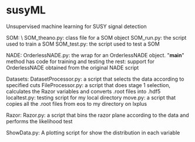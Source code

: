 # susyML
Unsupervised machine learning for SUSY signal detection

SOM: \\
SOM_theano.py: class file for a SOM object 
SOM_run.py: the script used to train a SOM 
SOM_test.py: the script used to test a SOM 

NADE: 
OrderlessNADE.py: the wrap for an OrderlessNADE object. "__main__" method has code for training and testing
the rest: support for OrderlessNADE obtained from the original NADE script

Datasets: 
DatasetProcessor.py: a script that selects the data according to specified cuts
FileProcessor.py: a script that does stage 1 selection, calculates the Razor variables and converts .root files into .hdf5 
localtest.py: testing script for my local directory 
move.py: a script that copies all the .root files from eos to my directory on lxplus

Razor: 
Razor.py: a script that bins the razor plane according to the data and performs the likelihood test 

ShowData.py: A plotting script for show the distribution in each variable
